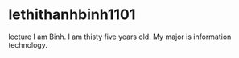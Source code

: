# lethithanhbinh1101
lecture
I am Binh. I am thisty five years old. My major is information technology.
